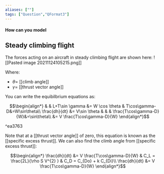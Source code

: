 ```yaml
---
aliases: [""]
tags: ["Question","QFormat3"]
---
```


#### How can you model
## Steady climbing flight

The forces acting on an aircraft in steady climbing flight are shown here:
![[Pasted image 20211124105215.png]]

Where:
- $\theta=$ [[climb angle]]
- $\gamma=$ [[thrust vector angle]]

You can write the equibilbrium equations as:

$$\begin{align*}
  & & L+T\sin \gamma &= W \cos \theta & T\cos\gamma-D&=W\sin\theta\\
\frac{dh}{dt} &= V\sin \theta & & & \frac{T\cos\gamma-D}{W}&=\sin\theta\\
&= V \frac{T\cos\gamma-D}{W}
\end{align*}$$

^ea3763

Note that at a [[thrust vector angle]] of zero, this equation is known as the [[specific excess thrust]]. We can also find the climb angle from [[specific excess thrust]]:

$$\begin{align*}
\frac{dh}{dt} &= V \frac{T\cos\gamma-D}{W} & C_L = \frac{2L}{\rho S V^{2} } & C_D = C_{Do} + k C_{Di}\\
\frac{dh}{dt} &= V \frac{T\cos\gamma-D}{W}
\end{align*}$$
